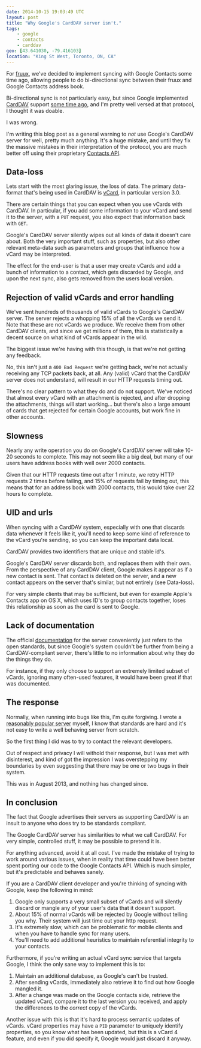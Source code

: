 ```yaml
---
date: 2014-10-15 19:03:49 UTC
layout: post
title: "Why Google's CardDAV server isn't."
tags:
    - google
    - contacts
    - carddav
geo: [43.641030, -79.416103]
location: "King St West, Toronto, ON, CA"
---
```


For [fruux][1], we've decided to implement syncing with Google Contacts some
time ago, allowing people to do bi-directional sync between their fruux and
Google Contacts address book.

Bi-directional sync is not particularly easy, but since Google implemented
[CardDAV][2] support [some time ago][3], and I'm pretty well versed at that
protocol, I thought it was doable.

I was wrong.

I'm writing this blog post as a general warning to _not_ use Google's CardDAV
server for well, pretty much anything. It's a huge mistake, and until they fix
the massive mistakes in their interpretation of the protocol, you are much
better off using their proprietary [Contacts API][4].


Data-loss
---------

Lets start with the most glaring issue, the loss of data.
The primary data-format that's being used in CardDAV is [vCard][2], in
particular version 3.0.

There are certain things that you can expect when you use vCards with CardDAV.
In particular, if you add some information to your vCard and send it to the
server, with a `PUT` request, you also expect that information back with `GET`.

Google's CardDAV server silently wipes out all kinds of data it doesn't care
about. Both the very important stuff, such as properties, but also other
relevant meta-data such as parameters and groups that influence how a vCard may
be interpreted.

The effect for the end-user is that a user may create vCards and add a bunch of
information to a contact, which gets discarded by Google, and upon the next sync,
also gets removed from the users local version.


Rejection of valid vCards and error handling
--------------------------------------------

We've sent hundreds of thousands of valid vCards to Google's CardDAV server. The
server rejects a whopping 15% of all the vCards we send it. Note that these
are not vCards we produce. We receive them from other CardDAV clients, and since
we get millions of them, this is statistically a decent source on what kind of
vCards appear in the wild.

The biggest issue we're having with this though, is that we're not getting any
feedback.

No, this isn't just a `400 Bad Request` we're getting back, we're not actually
receiving any TCP packets back, at all. Any (valid) vCard that the CardDAV
server does not understand, will result in our HTTP requests timing out.

There's no clear pattern to what they do and do not support. We've noticed that
almost every vCard with an attachment is rejected, and after dropping the
attachments, things will start working... but there's also a large amount
of cards that get rejected for certain Google accounts, but work fine in other
accounts.


Slowness
--------

Nearly any write operation you do on Google's CardDAV server will take 10-20 seconds
to complete. This may not seem like a big deal, but many of our users have
address books with well over 2000 contacts.

Given that our HTTP requests time out after 1 minute, we retry HTTP requests
2 times before failing, and 15% of requests fail by timing out, this means that
for an address book with 2000 contacts, this would take over 22 hours to
complete.


UID and urls
------------

When syncing with a CardDAV system, especially with one that discards data
whenever it feels like it, you'll need to keep some kind of
reference to the vCard you're sending, so you can keep the important data
local.

CardDAV provides two identifiers that are unique and stable id's.

Google's CardDAV server discards both, and replaces them with their own. From
the perspective of any CardDAV client, Google makes it appear as if a new
contact is sent. That contact is deleted on the server, and a new contact
appears on the server that's similar, but not entirely (see Data-loss).

For very simple clients that may be sufficient, but even for example Apple's
Contacts app on OS X, which uses ID's to group contacts together, loses this
relationship as soon as the card is sent to Google.


Lack of documentation
---------------------

The official [documentation][5] for the server conveniently just refers to the
open standards, but since Google's system couldn't be further from being a 
CardDAV-compliant server, there's little to no information about why they do
the things they do.

For instance, if they only choose to support an extremely limited subset of
vCards, ignoring many often-used features, it would have been great if that
was documented.


The response
------------

Normally, when running into bugs like this, I'm quite forgiving. I wrote a
[reasonably popular server][6] myself, I know that standards are hard and
it's not easy to write a well behaving server from scratch.

So the first thing I did was to try to contact the relevant developers.

Out of respect and privacy I will withold their response, but I was met with
disinterest, and kind of got the impression I was overstepping my boundaries
by even suggesting that there may be one or two bugs in their system.

This was in August 2013, and nothing has changed since.


In conclusion
-------------

The fact that Google advertises their servers as supporting CardDAV is an
insult to anyone who does try to be standards compliant.

The Google CardDAV server has similarities to what we call CardDAV.
For very simple, controlled stuff, it may be possible to pretend it is.

For anything advanced, avoid it at all cost. I've made the mistake of trying
to work around various issues, when in reality that time could have
been better spent porting our code to the Google Contacts API. Which is much
simpler, but it's predictable and behaves sanely.

If you are a CardDAV client developer and you're thinking of syncing with
Google, keep the following in mind:

1. Google only supports a very small subset of vCards and will silently discard
   or mangle any of your user's data that it doesn't support.
2. About 15% of normal vCards will be rejected by Google without telling you
   why. Their system will just time out your http request.
3. It's extremely slow, which can be problematic for mobile clients and when
   you have to handle sync for many users.
4. You'll need to add additional heuristics to maintain referential integrity
   to your contacts.

Furthermore, if you're writing an actual vCard sync service that targets
Google, I think the only sane way to implement this is to:

1. Maintain an additional database, as Google's can't be trusted.
2. After sending vCards, immediately also retrieve it to find out how Google
   mangled it.
3. After a change was made on the Google contacts side, retrieve the updated
   vCard, compare it to the last version you received, and apply the
   differences to the *correct* copy of the vCards.

Another issue with this is that it's hard to process semantic updates of vCards.
vCard properties may have a `PID` parameter to uniquely identify properties,
so you know what has been updated, but this is a vCard 4 feature, and even
if you did specify it, Google would just discard it anyway.



[1]: https://fruux.com/
[2]: http://tools.ietf.org/html/rfc2426 
[3]: http://gmailblog.blogspot.ca/2012/09/a-new-way-to-sync-google-contacts.html
[4]: https://developers.google.com/google-apps/contacts/v3/
[5]: https://developers.google.com/google-apps/carddav/
[6]: http://sabre.io/dav/
